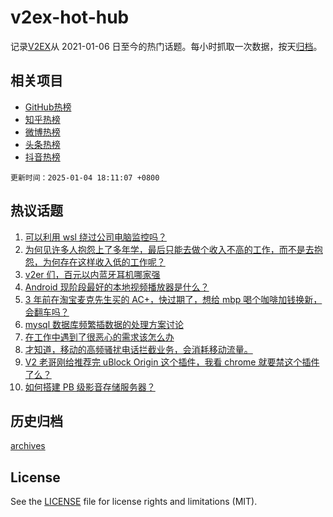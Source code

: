 # v2ex-hot-hub

 记录[V2EX](https://www.v2ex.com/)从 2021-01-06 日至今的热门话题。每小时抓取一次数据，按天[归档](archives)。
 
 ## 相关项目

- [GitHub热榜](https://github.com/lonnyzhang423/github-hot-hub)
- [知乎热榜](https://github.com/lonnyzhang423/zhihu-hot-hub)
- [微博热榜](https://github.com/lonnyzhang423/weibo-hot-hub)
- [头条热榜](https://github.com/lonnyzhang423/toutiao-hot-hub)
- [抖音热榜](https://github.com/lonnyzhang423/douyin-hot-hub)


 `更新时间：2025-01-04 18:11:07 +0800`

## 热议话题

1. [可以利用 wsl 绕过公司电脑监控吗？](https://www.v2ex.com/t/1102438)
1. [为何见许多人抱怨上了多年学，最后只能去做个收入不高的工作，而不是去抱怨，为何存在这样收入低的工作呢？](https://www.v2ex.com/t/1102393)
1. [v2er 们，百元以内蓝牙耳机哪家强](https://www.v2ex.com/t/1102436)
1. [Android 现阶段最好的本地视频播放器是什么？](https://www.v2ex.com/t/1102420)
1. [3 年前在淘宝麦克先生买的 AC+，快过期了，想给 mbp 喝个咖啡加钱换新，会翻车吗？](https://www.v2ex.com/t/1102477)
1. [mysql 数据库频繁插数据的处理方案讨论](https://www.v2ex.com/t/1102456)
1. [在工作中遇到了很恶心的需求该怎么办](https://www.v2ex.com/t/1102372)
1. [才知道，移动的高频骚扰电话拦截业务，会消耗移动流量。](https://www.v2ex.com/t/1102392)
1. [V2 老哥刚给推荐完 uBlock Origin 这个插件，我看 chrome 就要禁这个插件了么？](https://www.v2ex.com/t/1102466)
1. [如何搭建 PB 级影音存储服务器？](https://www.v2ex.com/t/1102424)

## 历史归档

[archives](archives)

## License

See the [LICENSE](LICENSE) file for license rights and limitations (MIT).
